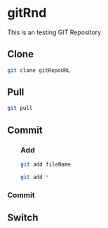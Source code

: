 # gitRnd
This is an testing GIT Repository

## Clone
```bash
git clone gitRepoURL
```

## Pull
```bash
git pull
```

## Commit

<div style="margin-left: 30px;">

### Add
```bash
git add fileName 
```

```bash
git add *
```
</div>

### Commit



## Switch